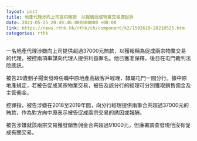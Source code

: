 ```yaml
---
layout: post
title: 地產代理涉向上司提供賄款　以報稱促成物業交易遭起訴
date: 2021-05-25 20:49:46.000000000 +08:00
link: https://news.rthk.hk/rthk/ch/component/k2/1592610-20210525.htm
categories: rthk
---
```


一名地產代理涉嫌向上司提供超過37000元賄款，以獲報稱為促成兩宗物業交易的代理，被控兩項串謀向代理人提供利益罪名。他已獲准保釋，後日在屯門裁判法院應訊。

被告29歲劉子揚案發時任職中原地產高級客戶經理，隸屬屯門一間分行。據中原地產規定，若被告促成某宗物業交易，被告及該分行的經理可分別獲取銷售佣金及主管佣金。

控罪指，被告涉嫌在2018至2019年間，向分行經理提供兩筆合共超過37000元的賄款，作為對方向中原表示被告促成兩宗交易的誘因或報酬。

被告涉嫌就該兩宗交易獲發銷售佣金合共超過91000元，但廉署調查發現他沒有促成有關交易。
